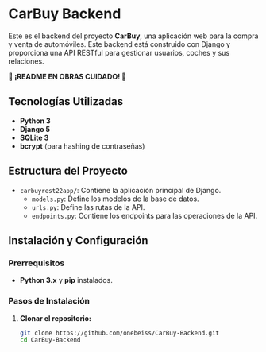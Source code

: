 # CarBuy Backend

Este es el backend del proyecto **CarBuy**, una aplicación web para la compra y venta de automóviles. Este backend está construido con Django y proporciona una API RESTful para gestionar usuarios, coches y sus relaciones.

**🚧 ¡README EN OBRAS CUIDADO! 🚧**

## Tecnologías Utilizadas

- **Python 3**
- **Django 5**
- **SQLite 3**
- **bcrypt** (para hashing de contraseñas)

## Estructura del Proyecto

- `carbuyrest22app/`: Contiene la aplicación principal de Django.
  - `models.py`: Define los modelos de la base de datos.
  - `urls.py`: Define las rutas de la API.
  - `endpoints.py`: Contiene los endpoints para las operaciones de la API.

## Instalación y Configuración

### Prerrequisitos

- **Python 3.x** y **pip** instalados.

### Pasos de Instalación

1. **Clonar el repositorio:**
   ```bash
   git clone https://github.com/onebeiss/CarBuy-Backend.git
   cd CarBuy-Backend
